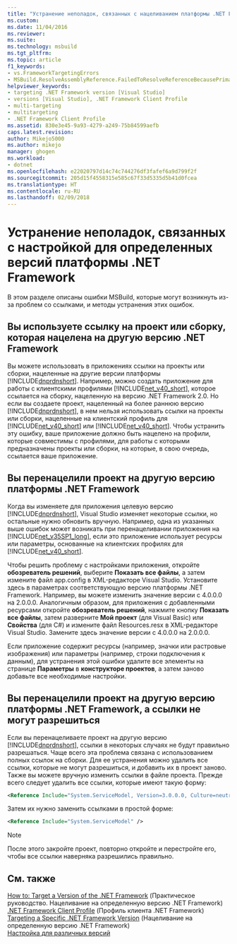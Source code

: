 ```yaml
---
title: "Устранение неполадок, связанных с нацеливанием платформы .NET Framework | Документация Майкрософт"
ms.custom: 
ms.date: 11/04/2016
ms.reviewer: 
ms.suite: 
ms.technology: msbuild
ms.tgt_pltfrm: 
ms.topic: article
f1_keywords:
- vs.FrameworkTargetingErrors
- MSBuild.ResolveAssemblyReference.FailedToResolveReferenceBecausePrimaryAssemblyInExclusionList
helpviewer_keywords:
- targeting .NET Framework version [Visual Studio]
- versions [Visual Studio], .NET Framework Client Profile
- multi-targeting
- multitargeting
- .NET Framework Client Profile
ms.assetid: 830e3e45-9a93-4279-a249-75b84599aefb
caps.latest.revision: 
author: Mikejo5000
ms.author: mikejo
manager: ghogen
ms.workload:
- dotnet
ms.openlocfilehash: e22020797d14c74c744276df3fafef6a9d799f2f
ms.sourcegitcommit: 205d15f4558315e585c67f33d5335d5b41d0fcea
ms.translationtype: HT
ms.contentlocale: ru-RU
ms.lasthandoff: 02/09/2018
---
```

# <a name="troubleshooting-net-framework-targeting-errors"></a>Устранение неполадок, связанных с настройкой для определенных версий платформы .NET Framework
В этом разделе описаны ошибки MSBuild, которые могут возникнуть из-за проблем со ссылками, и методы устранения этих ошибок.  
  
## <a name="you-have-referenced-a-project-or-assembly-that-targets-a-different-version-of-the-net-framework"></a>Вы используете ссылку на проект или сборку, которая нацелена на другую версию .NET Framework  
 Вы можете использовать в приложениях ссылки на проекты или сборки, нацеленные на другие версии платформы [!INCLUDE[dnprdnshort](../code-quality/includes/dnprdnshort_md.md)]. Например, можно создать приложение для работы с клиентскими профилями [!INCLUDE[net_v40_short](../code-quality/includes/net_v40_short_md.md)], которое ссылается на сборку, нацеленную на версию .NET Framework 2.0. Но если вы создаете проект, нацеленный на более раннюю версию [!INCLUDE[dnprdnshort](../code-quality/includes/dnprdnshort_md.md)], в нем нельзя использовать ссылки на проекты или сборки, нацеленные на клиентский профиль для [!INCLUDE[net_v40_short](../code-quality/includes/net_v40_short_md.md)] или [!INCLUDE[net_v40_short](../code-quality/includes/net_v40_short_md.md)]. Чтобы устранить эту ошибку, ваше приложение должно быть нацелено на профили, которые совместимы с профилями, для работы с которыми предназначены проекты или сборки, на которые, в свою очередь, ссылается ваше приложение.  
  
## <a name="you-have-re-targeted-a-project-to-a-different-version-of-the-net-framework"></a>Вы перенацелили проект на другую версию платформы .NET Framework  
 Когда вы изменяете для приложения целевую версию [!INCLUDE[dnprdnshort](../code-quality/includes/dnprdnshort_md.md)], Visual Studio изменяет некоторые ссылки, но остальные нужно обновить вручную. Например, одна из указанных выше ошибок может возникать при перенацеливании приложения на [!INCLUDE[net_v35SP1_long](../msbuild/includes/net_v35sp1_long_md.md)], если это приложение использует ресурсы или параметры, основанные на клиентских профилях для [!INCLUDE[net_v40_short](../code-quality/includes/net_v40_short_md.md)].  
  
 Чтобы решить проблему с настройками приложения, откройте **обозреватель решений**, выберите **Показать все файлы**, а затем измените файл app.config в XML-редакторе Visual Studio. Установите здесь в параметрах соответствующую версию платформы .NET Framework. Например, вы можете изменить значение версии с 4.0.0.0 на 2.0.0.0. Аналогичным образом, для приложения с добавленными ресурсами откройте **обозреватель решений**, нажмите кнопку **Показать все файлы**, затем разверните **Мой проект** (для Visual Basic) или **Свойства** (для C#) и измените файл Resources.resx в XML-редакторе Visual Studio. Замените здесь значение версии с 4.0.0.0 на 2.0.0.0.  
  
 Если приложение содержит ресурсы (например, значки или растровые изображения) или параметры (например, строки подключения к данным), для устранения этой ошибки удалите все элементы на странице **Параметры** в **конструкторе проектов**, а затем заново добавьте все необходимые настройки.  
  
## <a name="you-have-re-targeted-a-project-to-a-different-version-of-the-net-framework-and-references-do-not-resolve"></a>Вы перенацелили проект на другую версию платформы .NET Framework, а ссылки не могут разрешиться  
 Если вы перенацеливаете проект на другую версию [!INCLUDE[dnprdnshort](../code-quality/includes/dnprdnshort_md.md)], ссылки в некоторых случаях не будут правильно разрешаться. Чаще всего эта проблема связана с использованием полных ссылок на сборки. Для ее устранения можно удалить все ссылки, которые не могут разрешиться, и добавить их в проект заново. Также вы можете вручную изменить ссылки в файле проекта. Прежде всего следует удалить все ссылки, которые имеют такую форму:  
  
```xml  
<Reference Include="System.ServiceModel, Version=3.0.0.0, Culture=neutral, PublicKeyToken=b77a5c561934e089, processorArchitecture=MSIL" />  
```  
  
 Затем их нужно заменить ссылками в простой форме:  
  
```xml  
<Reference Include="System.ServiceModel" />  
```  
  
> [!NOTE]
>  После этого закройте проект, повторно откройте и перестройте его, чтобы все ссылки наверняка разрешились правильно.  
  
## <a name="see-also"></a>См. также  
 [How to: Target a Version of the .NET Framework](../ide/how-to-target-a-version-of-the-dotnet-framework.md)  (Практическое руководство. Нацеливание на определенную версию .NET Framework)  
 [.NET Framework Client Profile](/dotnet/framework/deployment/client-profile)  (Профиль клиента .NET Framework)  
 [Targeting a Specific .NET Framework Version](../ide/targeting-a-specific-dotnet-framework-version.md)  (Нацеливание на определенную версию .NET Framework)  
 [Настройка для различных версий](../msbuild/msbuild-multitargeting-overview.md)